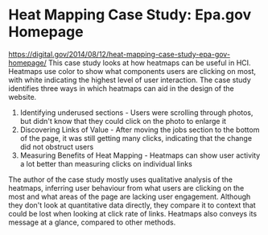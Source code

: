 # Heat Mapping Case Study: Epa.gov Homepage
https://digital.gov/2014/08/12/heat-mapping-case-study-epa-gov-homepage/
This case study looks at how heatmaps can be useful in HCI. Heatmaps use color to show what components users are clicking on most, with white indicating the highest level of user interaction. The case study identifies three ways in which heatmaps can aid in the design of the website.
1. Identifying underused sections - Users were scrolling through photos, but didn't know that they could click on the photo to enlarge it
2. Discovering Links of Value - After moving the jobs section to the bottom of the page, it was still getting many clicks, indicating that the change did not obstruct users
3. Measuring Benefits of Heat Mapping - Heatmaps can show user activity a lot better than measuring clicks on individual links

The author of the case study mostly uses qualitative analysis of the heatmaps, inferring user behaviour from what users are clicking on the most and what areas of the page are lacking user engagement. Although they don't look at quantitative data directly, they compare it to context that could be lost when looking at click rate of links. Heatmaps also conveys its message at a glance, compared to other methods.